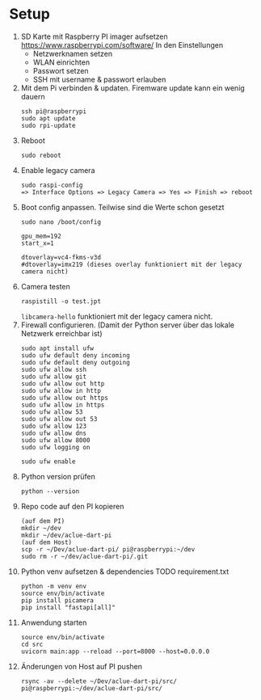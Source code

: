 # Setup

1. SD Karte mit Raspberry PI imager aufsetzen https://www.raspberrypi.com/software/
  In den Einstellungen
     - Netzwerknamen setzen
     - WLAN einrichten
     - Passwort setzen
     - SSH mit username & passwort erlauben
2. Mit dem Pi verbinden & updaten. Firemware update kann ein wenig dauern
    ```
    ssh pi@raspberrypi
    sudo apt update
    sudo rpi-update
    ```
3. Reboot
   ```
   sudo reboot
   ```
4. Enable legacy camera
    ```
    sudo raspi-config
    => Interface Options => Legacy Camera => Yes => Finish => reboot
    ```
5. Boot config anpassen. Teilwise sind die Werte schon gesetzt
   ```
   sudo nano /boot/config

   gpu_mem=192
   start_x=1

   dtoverlay=vc4-fkms-v3d
   #dtoverlay=imx219 (dieses overlay funktioniert mit der legacy camera nicht)
   ```
6. Camera testen
   ```
   raspistill -o test.jpt
   ```
   `libcamera-hello` funktioniert mit der legacy camera nicht.
7. Firewall configurieren. (Damit der Python server über das lokale Netzwerk erreichbar ist)
   ```
   sudo apt install ufw
   sudo ufw default deny incoming
   sudo ufw default deny outgoing
   sudo ufw allow ssh
   sudo ufw allow git
   sudo ufw allow out http
   sudo ufw allow in http 
   sudo ufw allow out https
   sudo ufw allow in https
   sudo ufw allow 53
   sudo ufw allow out 53
   sudo ufw allow 123
   sudo ufw allow dns
   sudo ufw allow 8000
   sudo ufw logging on

   sudo ufw enable
   ```
8. Python version prüfen
   ```
   python --version
   ```
9. Repo code auf den PI kopieren
   ```
   (auf dem PI)
   mkdir ~/dev
   mkdir ~/dev/aclue-dart-pi
   (auf dem Host)
   scp -r ~/Dev/aclue-dart-pi/ pi@raspberrypi:~/dev
   sudo rm -r ~/dev/aclue-dart-pi/.git
   ```
11. Python venv aufsetzen & dependencies
    TODO requirement.txt
    ```
    python -m venv env
    source env/bin/activate
    pip install picamera
    pip install "fastapi[all]"
    ```
12. Anwendung starten
    ```
    source env/bin/activate
    cd src
    uvicorn main:app --reload --port=8000 --host=0.0.0.0
    ```
13. Änderungen von Host auf PI pushen
    ```
    rsync -av --delete ~/Dev/aclue-dart-pi/src/ pi@raspberrypi:~/dev/aclue-dart-pi/src/
    ``` 